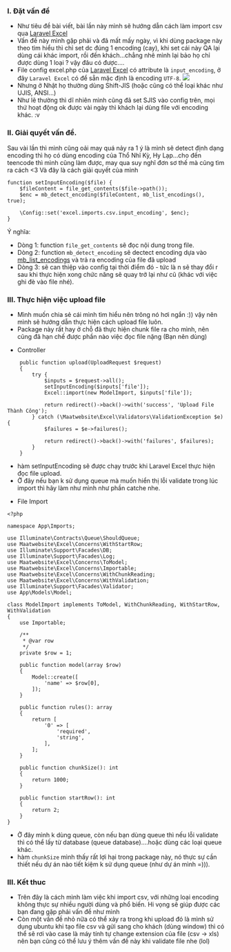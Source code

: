 ### I. Đặt vấn đề
- Như tiêu đề bài viết, bài lần này mình sẽ hướng dẫn cách làm import csv qua [ Laravel Excel](https://github.com/Maatwebsite/Laravel-Excel)
- Vấn đề này mình gặp phải và đã mất mấy ngày, vì khi dùng package này theo tìm hiểu thì chỉ set dc đúng 1 encoding (cay), khi set cái này QA lại dùng cái khác import, rồi đến khách...chẳng nhẽ mình lại bảo họ chỉ được dùng 1 loại ? vậy đâu có được....
- File config excel.php của [ Laravel Excel](https://github.com/Maatwebsite/Laravel-Excel) có attribute là `input_encoding`, ở đây `Laravel Excel` có để sẵn mặc định là encoding `UTF-8`.
![](https://images.viblo.asia/1823ccca-f35c-48c4-8e88-ab160d0e77bd.png)
- Nhưng ở Nhật họ thường dùng Shift-JIS (hoặc cũng có thể loại khác như UJIS, ANSI...)
- Như lẽ thường thì dĩ nhiên mình cũng đã set SJIS vào config trên, mọi thứ hoạt động ok được vài ngày thì khách lại dùng file với encoding khác. :v
### II. Giải quyết vấn đề.
Sau vài lần thì mình cũng oải may quá nảy ra 1 ý là mình sẽ detect định dạng encoding thì họ có dùng encoding của Thổ Nhĩ Kỳ, Hy Lạp...cho đến teencode thì mình cũng làm được, may qua suy nghĩ đơn sơ thế mà cũng tìm ra cách <3
Và đây là cách giải quyết của mình 
```
function setInputEncoding($file) {
    $fileContent = file_get_contents($file->path());
    $enc = mb_detect_encoding($fileContent, mb_list_encodings(), true);

    \Config::set('excel.imports.csv.input_encoding', $enc);
}
```
Ý nghĩa:
- Dòng 1: function `file_get_contents` sẽ đọc nội dung trong file.
- Dòng 2: function `mb_detect_encoding` sẽ dectect encoding dựa vào [mb_list_encodings](https://www.php.net/manual/en/function.mb-list-encodings.php) và trả ra encoding của file đã upload
- Dòng 3: sẽ can thiệp vào config tại thời điểm đó - tức là n sẽ thay đổi r sau khi thực hiện xong chức năng sẽ quay trở lại như cũ (khác với việc ghi đè vào file nhé).
### III. Thực hiện việc upload file
- Mình muốn chia sẻ cái mình tìm hiểu nên trông nó hơi ngắn :)) vậy nên mình sẽ hướng dẫn thực hiện cách upload file luôn.
- Package này rất hay ở chỗ đã thực hiện chunk file ra cho mình, nên cũng đã hạn chế được phần nào việc đọc file nặng (Bạn nên dùng)
* Controller
```
    public function upload(UploadRequest $request)
    {
        try {
            $inputs = $request->all();
            setInputEncoding($inputs['file']);
            Excel::import(new ModelImport, $inputs['file']);

            return redirect()->back()->with('success', 'Upload File Thành Công');
        } catch (\Maatwebsite\Excel\Validators\ValidationException $e) {
            $failures = $e->failures();

            return redirect()->back()->with('failures', $failures);
        }
    }
```
- hàm setInputEncoding sẽ được chạy trước khi Laravel Excel thực hiện đọc file upload.
- Ở đây nếu bạn k sử dụng queue mà muốn hiển thị lỗi validate trong lúc import thì hãy làm như mình như phần catche nhe.
* File Import
```
<?php

namespace App\Imports;

use Illuminate\Contracts\Queue\ShouldQueue;
use Maatwebsite\Excel\Concerns\WithStartRow;
use Illuminate\Support\Facades\DB;
use Illuminate\Support\Facades\Log;
use Maatwebsite\Excel\Concerns\ToModel;
use Maatwebsite\Excel\Concerns\Importable;
use Maatwebsite\Excel\Concerns\WithChunkReading;
use Maatwebsite\Excel\Concerns\WithValidation;
use Illuminate\Support\Facades\Validator;
use App\Models\Model;

class ModelImport implements ToModel, WithChunkReading, WithStartRow, WithValidation
{
    use Importable;

    /**
     * @var row
     */
    private $row = 1;

    public function model(array $row)
    {
        Model::create([
            'name' => $row[0],
        ]);
    }

    public function rules(): array
    {
        return [
            '0' => [
                'required',
                'string',
            ],
        ];
    }

    public function chunkSize(): int
    {
        return 1000;
    }

    public function startRow(): int
    {
        return 2;
    }
}
```
- Ở đây mình k dùng queue, còn nếu bạn dùng queue thì nếu lỗi validate thì có thể lấy từ database (queue database)....hoặc dùng các loại queue khác.
-  hàm `chunkSize` mình thấy rất lợi hại trong package này, nó thực sự cần thiết nếu dự án nào tiết kiệm k sử dụng queue (như dự án mình =))).
### III. Kết thuc
- Trên đây là cách mình làm việc khi import csv, với những loại encoding không thực sự nhiều người dùng và phổ biến. Hi vọng sẽ giúp được các bạn đang gặp phải vấn đề như mình
- Còn một vấn đề nhỏ nữa có thể xảy ra trong khi upload đó là mình sử dụng ubuntu khi tạo file csv và gửi sang cho khách (dùng window) thì có thể sẽ rơi vào case là máy tính tự change extension của file (csv -> xls) nên bạn cũng có thể lưu ý thêm vấn đề này khi validate file nhe (lol)